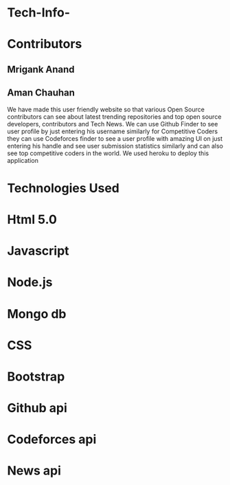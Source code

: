 # Tech-Info-
# Contributors
## Mrigank Anand 
## Aman Chauhan 
We have made this user friendly website so that various Open Source contributors can see about latest trending repositories and top open source developers, contributors and Tech News. We can use Github Finder to see user profile by just entering his username similarly for Competitive Coders they can use Codeforces finder to see a user profile with amazing UI on just entering his handle and see user submission statistics similarly and can also see top competitive coders in the world. We used heroku to deploy this application 
# Technologies Used
# Html 5.0
# Javascript
# Node.js
# Mongo db
# CSS
# Bootstrap
# Github api
# Codeforces api
# News api

